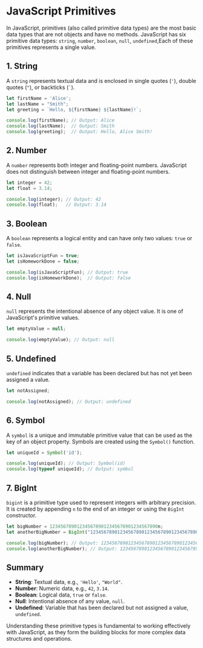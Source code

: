 # JavaScript Primitives

In JavaScript, primitives (also called primitive data types) are the most basic data types that are not objects and have no methods. JavaScript has six primitive data types: `string`, `number`, `boolean`, `null`, `undefined`,Each of these primitives represents a single value.

## 1. String

A `string` represents textual data and is enclosed in single quotes (`'`), double quotes (`"`), or backticks (`` ` ``).

```javascript
let firstName = 'Alice';
let lastName = "Smith";
let greeting = `Hello, ${firstName} ${lastName}!`;

console.log(firstName); // Output: Alice
console.log(lastName);  // Output: Smith
console.log(greeting);  // Output: Hello, Alice Smith!
```

## 2. Number

A `number` represents both integer and floating-point numbers. JavaScript does not distinguish between integer and floating-point numbers.

```javascript
let integer = 42;
let float = 3.14;

console.log(integer); // Output: 42
console.log(float);   // Output: 3.14
```

## 3. Boolean

A `boolean` represents a logical entity and can have only two values: `true` or `false`.

```javascript
let isJavaScriptFun = true;
let isHomeworkDone = false;

console.log(isJavaScriptFun); // Output: true
console.log(isHomeworkDone);  // Output: false
```

## 4. Null

`null` represents the intentional absence of any object value. It is one of JavaScript's primitive values.

```javascript
let emptyValue = null;

console.log(emptyValue); // Output: null
```

## 5. Undefined

`undefined` indicates that a variable has been declared but has not yet been assigned a value.

```javascript
let notAssigned;

console.log(notAssigned); // Output: undefined
```

## 6. Symbol

A `symbol` is a unique and immutable primitive value that can be used as the key of an object property. Symbols are created using the `Symbol()` function.

```javascript
let uniqueId = Symbol('id');

console.log(uniqueId); // Output: Symbol(id)
console.log(typeof uniqueId); // Output: symbol
```

## 7. BigInt

`bigint` is a primitive type used to represent integers with arbitrary precision. It is created by appending `n` to the end of an integer or using the `BigInt` constructor.

```javascript
let bigNumber = 1234567890123456789012345678901234567890n;
let anotherBigNumber = BigInt("1234567890123456789012345678901234567890");

console.log(bigNumber); // Output: 1234567890123456789012345678901234567890n
console.log(anotherBigNumber); // Output: 1234567890123456789012345678901234567890n
```

## Summary

- **String**: Textual data, e.g., `'Hello'`, `"World"`.
- **Number**: Numeric data, e.g., `42`, `3.14`.
- **Boolean**: Logical data, `true` or `false`.
- **Null**: Intentional absence of any value, `null`.
- **Undefined**: Variable that has been declared but not assigned a value, `undefined`.

Understanding these primitive types is fundamental to working effectively with JavaScript, as they form the building blocks for more complex data structures and operations.